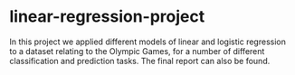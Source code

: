 # linear-regression-project
In this project we applied different models of linear and logistic regression to a dataset relating to the Olympic Games, for a number of different classification and prediction tasks. The final report can also be found.
